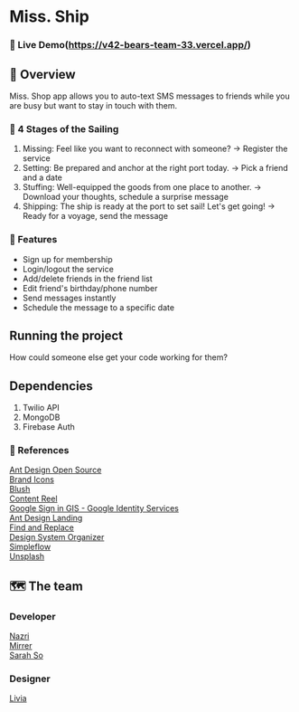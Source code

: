 # Miss. Ship
### 🔗 Live Demo(https://v42-bears-team-33.vercel.app/)

## 👀 Overview
Miss. Shop app allows you to auto-text SMS messages to friends while you are busy but want to stay in touch with them. 

### 🚢 4 Stages of the Sailing
1. Missing: Feel like you want to reconnect with someone? → Register the service
2. Setting: Be prepared and anchor at the right port today. → Pick a friend and a date
3. Stuffing: Well-equipped the goods from one place to another. → Download your thoughts, schedule a surprise message
4. Shipping: The ship is ready at the port to set sail! Let's get going! → Ready for a voyage, send the message

### 📨 Features
- Sign up for membership
- Login/logout the service
- Add/delete friends in the friend list 
- Edit friend's birthday/phone number
- Send messages instantly
- Schedule the message to a specific date

## Running the project
How could someone else get your code working for them?



## Dependencies
1. Twilio API 
2. MongoDB
3. Firebase Auth

### 🧭 References
[Ant Design Open Source](https://www.figma.com/community/file/831698976089873405)  
[Brand Icons](https://www.figma.com/community/plugin/1149932491059353445)  
[Blush](https://www.figma.com/community/plugin/838959511417581040)  
[Content Reel](https://www.figma.com/community/plugin/731627216655469013)  
[Google Sign in GIS - Google Identity Services](https://www.figma.com/community/file/1141954654096327545)  
[Ant Design Landing](https://www.figma.com/community/file/926404137978060606)  
[Find and Replace](https://www.figma.com/community/plugin/735072959812183643)  
[Design System Organizer](https://www.figma.com/community/plugin/802579985985331070)  
[Simpleflow](https://www.figma.com/community/plugin/751821593330638172)  
[Unsplash](https://www.figma.com/community/plugin/738454987945972471)


## 🗺 The team

### Developer
[Nazri](https://github.com/649000)  
[Mirrer](https://github.com/Mirrer1)  
[Sarah So](https://github.com/ssarahs-lab)  

### Designer
[Livia](https://github.com/vitalityoflife)  
